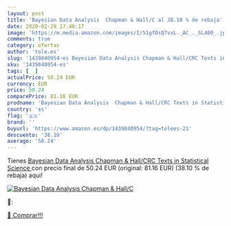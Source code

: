 ```yaml
---
layout: post
title: 'Bayesian Data Analysis  Chapman & Hall/C al 38.10 % de rebaja'
date: 2020-02-29 17:48:17
image: 'https://m.media-amazon.com/images/I/51gfDsQ7vxL._AC_._SL400_.jpg'
comments: true
category: ofertas
author: 'tole.es'
slug: '1439840954-es Bayesian Data Analysis Chapman & Hall/CRC Texts in...'
sku: '1439840954-es'
tags: [  ]
actualPrice: 50.24 EUR
currency: EUR
price: 50.24
comparePrice: 81.16 EUR
prodname: 'Bayesian Data Analysis  Chapman & Hall/CRC Texts in Statistical Science '
country: 'es'
flag: '🇪🇸'
brand: ''
buyurl: 'https://www.amazon.es/dp/1439840954/?tag=tolees-21'
descuento: '38.10'
average: '50.24'
---
```


Tienes [Bayesian Data Analysis  Chapman & Hall/CRC Texts in Statistical Science ](https://www.amazon.es/dp/1439840954/?tag=tolees-21) con precio final de  50.24 EUR (original: 81.16 EUR) (38.10 %  de rebaja) aqui!

[![Bayesian Data Analysis  Chapman & Hall/C](https://m.media-amazon.com/images/I/51gfDsQ7vxL._AC_._SL400_.jpg)](https://www.amazon.es/dp/1439840954/?tag=tolees-21)

🔎:


[🛒 Comprar!!!](https://www.amazon.es/dp/1439840954/?tag=tolees-21)
